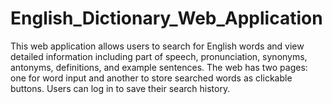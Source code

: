 # English_Dictionary_Web_Application
This web application allows users to search for English words and view detailed information including part of speech, pronunciation, synonyms, antonyms, definitions, and example sentences. The web has two pages: one for word input and another to store searched words as clickable buttons. Users can log in to save their search history.
